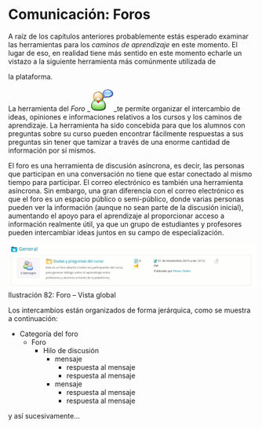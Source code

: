 # Comunicación: Foros

A raíz de los capítulos anteriores probablemente estás esperado examinar las herramientas para los _caminos de aprendizaje_ en este momento. El lugar de eso, en realidad tiene más sentido en este momento echarle un vistazo a la siguiente herramienta más comúnmente utilizada de

la plataforma.

La herramienta del _Foro_ \_![](../../.gitbook/assets/graficos47%20%286%29.png)\_te permite organizar el intercambio de ideas, opiniones e informaciones relativos a los cursos y los caminos de aprendizaje. La herramienta ha sido concebida para que los alumnos con preguntas sobre su curso pueden encontrar fácilmente respuestas a sus preguntas sin tener que tamizar a través de una enorme cantidad de información por sí mismos.

El foro es una herramienta de discusión asíncrona, es decir, las personas que participan en una conversación no tiene que estar conectado al mismo tiempo para participar. El correo electrónico es también una herramienta asíncrona. Sin embargo, una gran diferencia con el correo electrónico es que el foro es un espacio público o semi-público, donde varias personas pueden ver la información \(aunque no sean parte de la discusión inicial\), aumentando el apoyo para el aprendizaje al proporcionar acceso a información realmente útil, ya que un grupo de estudiantes y profesores pueden intercambiar ideas juntos en su campo de especialización.

![](../../.gitbook/assets/graficos48%20%286%29.png)Ilustración 82: Foro – Vista global

Los intercambios están organizados de forma jerárquica, como se muestra a continuación:

* Categoría del foro
  * Foro
    * Hilo de discusión
      * mensaje
        * respuesta al mensaje
        * respuesta al mensaje
      * mensaje
        * respuesta al mensaje
        * respuesta al mensaje

y así sucesivamente...

